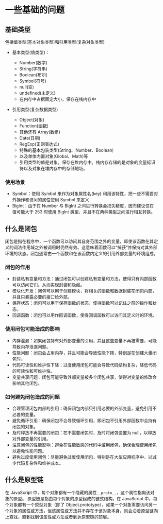 # 一些基础的问题

## 基础类型

包括值类型(基本对象类型)和引用类型(复杂对象类型)

- 基本类型(值类型)：

  - Number(数字)
  - String(字符串)
  - Boolean(布尔)
  - Symbol(符号)
  - null(空)
  - undefined(未定义)
  - 在内存中占据固定大小，保存在栈内存中

- 引用类型(复杂数据类型)
  - Object(对象)
  - Function(函数)
  - 其他还有 Array(数组)
  - Date(日期)
  - RegExp(正则表达式)
  - 特殊的基本包装类型(String、Number、Boolean)
  - 以及单体内置对象(Global、Math)等
  - 引用类型的值是对象，保存在堆内存中，栈内存存储的是对象的变量标识符以及对象在堆内存中的存储地址。

### 使用场景

- Symbol：使用 Symbol 来作为对象属性名(key) 利用该特性，把一些不需要对外操作和访问的属性使用 Symbol 来定义
- BigInt：由于在 Number 与 BigInt 之间进行转换会损失精度，因而建议仅在值可能大于 253 时使用 BigInt 类型，并且不在两种类型之间进行相互转换。

## 什么是闭包

闭包是指在程序中，一个函数可以访问其自身范围之外的变量，即使该函数在其定义的词法作用域之外被调用时仍然有效。这意味着函数可以“捕获”并保持对其外部环境的状态。闭包通常由一个函数和在该函数内定义的引用外部变量的环境组成。

### 闭包的作用

- 封装私有变量和方法：通过闭包可以创建私有变量和方法，使得只有内部函数可以访问它们，从而实现封装和隐藏。
- 模块化开发：闭包可以用于创建模块，将相关的函数和数据封装在闭包内部，并且只暴露必要的接口给外部。
- 保存状态：闭包可以用于保存函数的状态，使得函数可以记住之前的操作和状态。
- 回调函数：闭包可以用作回调函数，使得回调函数可以访问其定义时的环境。

### 使用闭包可能造成的影响

- 内存泄漏：如果闭包持有对外部变量的引用，并且这些变量不再被需要，可能导致内存泄漏问题。
- 性能问题：闭包会占用内存，并且可能会导致性能下降，特别是在创建大量闭包时。
- 代码可读性和维护性下降：过度使用闭包可能会导致代码结构复杂，降低代码的可读性和可维护性。
- 变量共享问题：闭包可能导致外部变量被多个闭包共享，使得对变量的修改会影响其他闭包。

### 如何避免闭包造成的问题

- 合理管理闭包内部的引用：确保闭包内部只引用必要的外部变量，避免引用不必要的变量。
- 避免循环引用：确保闭包不会导致循环引用，即闭包不引用外部函数中会持有闭包的对象。
- 及时释放不再需要的闭包：在不需要闭包时，及时将闭包设置为 null，以释放对外部变量的引用。
- 注意闭包的性能影响：避免在性能敏感的代码中滥用闭包，确保合理使用闭包以避免性能问题。
- 避免过度使用闭包：尽量避免过度使用闭包，特别是在大型应用程序中，以减少代码复杂性和维护成本。

## 什么是原型链

在 JavaScript 中，每个对象都有一个隐藏的属性`__proto__`，这个属性指向该对象的原型。
原型链是指由每个对象的原型组成的链式结构。在 JavaScript 中，每个对象都有一个原型对象（除了 Object.prototype）。如果一个对象需要访问另一个对象的属性或方法，但该属性或方法并不存在于该对象本身，则会沿着原型链向上查找，直到找到该属性或方法或者到达原型链的顶层。
